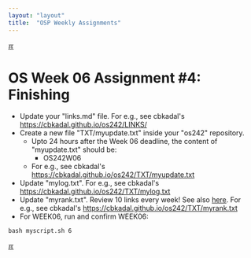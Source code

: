 ```yaml
---
layout: "layout"
title:  "OSP Weekly Assignments"
---
```


[&#x213C;](#idxXXX)<br id="idx000">
# OS Week 06 Assignment #4: Finishing

* Update your "links.md" file. For e.g., see cbkadal's <https://cbkadal.github.io/os242/LINKS/>
* Create a new file "TXT/myupdate.txt" inside your "os242" repository.
  * Upto 24 hours after the Week 06 deadline, the content of "myupdate.txt" should be:
    * OS242W06
  * For e.g., see cbkadal's <https://cbkadal.github.io/os242/TXT/myupdate.txt>
* Update "mylog.txt". For e.g., see cbkadal's <https://cbkadal.github.io/os242/TXT/mylog.txt>
* Update "myrank.txt". Review 10 links every week! See also [here](W02-08.md).
  For e.g., see cbkadal's <https://cbkadal.github.io/os242/TXT/myrank.txt>
* For WEEK06, run and confirm WEEK06:

```
bash myscript.sh 6

```
  
[&#x213C;](#)<br id="idxXXX"><br>

